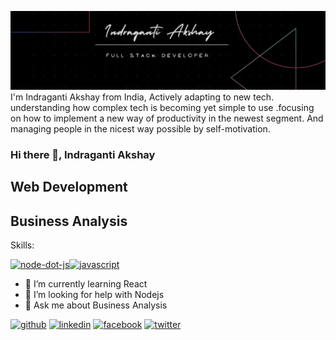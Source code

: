 ![Design and Development](https://github.com/AkshayIndraganti/AkshayIndraganti/blob/main/IndragantiAkshay.png)
 I'm Indraganti Akshay from India, Actively adapting to new tech. understanding how complex tech is becoming yet simple to use .focusing on how to implement a new way of productivity in the newest segment. And managing people in the nicest way possible by self-motivation. 

### Hi there 👋, Indraganti Akshay
## Web Development
## Business Analysis

Skills:

[<img src='https://cdn.jsdelivr.net/npm/simple-icons@3.0.1/icons/node-dot-js.svg' alt='node-dot-js' height='40'>](https://www.udemy.com/course/nodejs-express-mongodb-bootcamp)[<img src='https://cdn.jsdelivr.net/npm/simple-icons@3.0.1/icons/javascript.svg'  alt='javascript' height='40'>](https://www.udemy.com/course/the-complete-javascript-course/)  

- 🌱 I’m currently learning React 
- 🤔 I’m looking for help with Nodejs 
- 💬 Ask me about Business Analysis 



[<img src='https://cdn.jsdelivr.net/npm/simple-icons@3.0.1/icons/github.svg' alt='github' height='40'>](https://github.com/AkshayIndraganti)  [<img src='https://cdn.jsdelivr.net/npm/simple-icons@3.0.1/icons/linkedin.svg' alt='linkedin' height='40'>](https://www.linkedin.com/in/indragantiakshay/)  [<img src='https://cdn.jsdelivr.net/npm/simple-icons@3.0.1/icons/facebook.svg' alt='facebook' height='40'>](https://www.facebook.com/indragantiakshay) [<img src='https://cdn.jsdelivr.net/npm/simple-icons@3.0.1/icons/twitter.svg' alt='twitter' height='40'>](https://twitter.com/Aksin03)  



